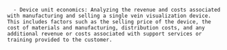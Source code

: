       - Device unit economics: Analyzing the revenue and costs associated with manufacturing and selling a single vein visualization device. This includes factors such as the selling price of the device, the cost of materials and manufacturing, distribution costs, and any additional revenue or costs associated with support services or training provided to the customer.


